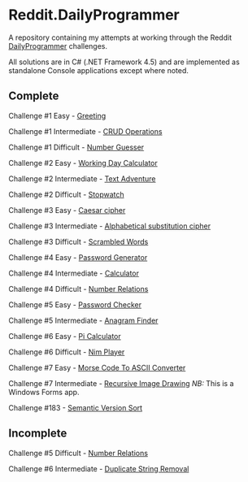 Reddit.DailyProgrammer
======================

A repository containing my attempts at working through the Reddit [DailyProgrammer](http://www.reddit.com/r/dailyprogrammer) challenges.

All solutions are in C# (.NET Framework 4.5) and are implemented as standalone Console applications except where noted.

Complete
--
Challenge #1 Easy - [Greeting](http://www.reddit.com/r/dailyprogrammer/comments/pih8x/easy_challenge_1/)

Challenge #1 Intermediate - [CRUD Operations](http://www.reddit.com/r/dailyprogrammer/comments/pihtx/intermediate_challenge_1/)

Challenge #1 Difficult - [Number Guesser](http://www.reddit.com/r/dailyprogrammer/comments/pii6j/difficult_challenge_1/)

Challenge #2 Easy - [Working Day Calculator](http://www.reddit.com/r/dailyprogrammer/comments/pjbj8/easy_challenge_2/)

Challenge #2 Intermediate - [Text Adventure](http://www.reddit.com/r/dailyprogrammer/comments/pjbuj/intermediate_challenge_2/)

Challenge #2 Difficult - [Stopwatch](http://www.reddit.com/r/dailyprogrammer/comments/pjsdx/difficult_challenge_2/)

Challenge #3 Easy - [Caesar cipher](http://www.reddit.com/r/dailyprogrammer/comments/pkw2m/2112012_challenge_3_easy/)

Challenge #3 Intermediate - [Alphabetical substitution cipher](http://www.reddit.com/r/dailyprogrammer/comments/pkwb1/2112012_challenge_3_intermediate/)

Challenge #3 Difficult - [Scrambled Words](http://www.reddit.com/r/dailyprogrammer/comments/pkwgf/2112012_challenge_3_difficult/)

Challenge #4 Easy - [Password Generator](http://www.reddit.com/r/dailyprogrammer/comments/pm6oj/2122012_challenge_4_easy/)

Challenge #4 Intermediate - [Calculator](http://www.reddit.com/r/dailyprogrammer/comments/pm6sq/2122012_challenge_4_intermediate/)

Challenge #4 Difficult - [Number Relations](http://www.reddit.com/r/dailyprogrammer/comments/pm7g7/2122012_challange_4_difficult/)

Challenge #5 Easy - [Password Checker](http://www.reddit.com/r/dailyprogrammer/comments/pnhyn/2122012_challenge_5_easy/)

Challenge #5 Intermediate - [Anagram Finder](http://www.reddit.com/r/dailyprogrammer/comments/pnhtj/2132012_challenge_5_intermediate/)

Challenge #6 Easy - [Pi Calculator](http://www.reddit.com/r/dailyprogrammer/comments/pp53w/2142012_challenge_6_easy/)

Challenge #6 Difficult - [Nim Player](http://www.reddit.com/r/dailyprogrammer/comments/pp7vo/2142012_challenge_6_difficult/)

Challenge #7 Easy - [Morse Code To ASCII Converter](http://www.reddit.com/r/dailyprogrammer/comments/pr2xr/2152012_challenge_7_easy/)

Challenge #7 Intermediate - [Recursive Image Drawing](http://www.reddit.com/r/dailyprogrammer/comments/pr265/2152012_challenge_7_intermediate/)
*NB:* This is a Windows Forms app.

Challenge #183 - [Semantic Version Sort](http://www.reddit.com/r/dailyprogrammer/comments/2igfj9/10062014_challenge_183_easy_semantic_version_sort/)

Incomplete
--
Challenge #5 Difficult - [Number Relations](http://www.reddit.com/r/dailyprogrammer/comments/pm7g7/2122012_challange_4_difficult/)

Challenge #6 Intermediate - [Duplicate String Removal ](http://www.reddit.com/r/dailyprogrammer/comments/pp81n/2142012_challenge_6_intermediate/)
